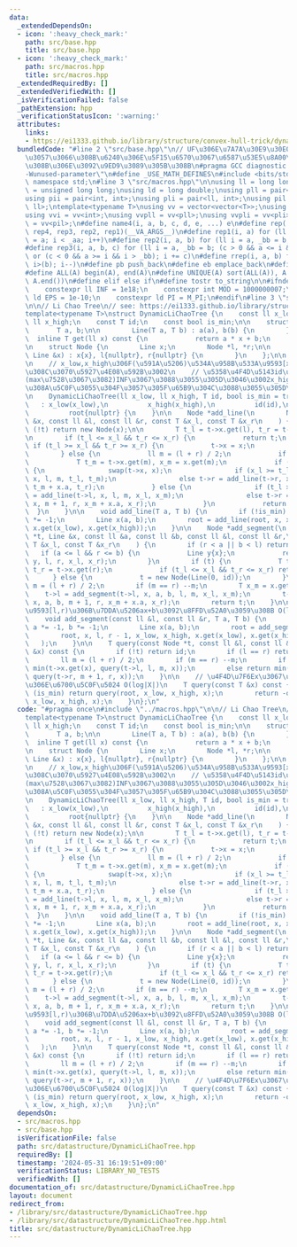 ```yaml
---
data:
  _extendedDependsOn:
  - icon: ':heavy_check_mark:'
    path: src/base.hpp
    title: src/base.hpp
  - icon: ':heavy_check_mark:'
    path: src/macros.hpp
    title: src/macros.hpp
  _extendedRequiredBy: []
  _extendedVerifiedWith: []
  _isVerificationFailed: false
  _pathExtension: hpp
  _verificationStatusIcon: ':warning:'
  attributes:
    links:
    - https://ei1333.github.io/library/structure/convex-hull-trick/dynamic-li-chao-tree.hpp
  bundledCode: "#line 2 \"src/base.hpp\"\n// UF\u306E\u7A7A\u30E9\u30E0\u30C0\u6E21\
    \u3057\u3066\u308B\u6240\u306E\u5F15\u6570\u3067\u6587\u53E5\u8A00\u308F\u308C\
    \u308B\u306E\u3092\u9ED9\u3089\u305B\u308B\n#pragma GCC diagnostic ignored \"\
    -Wunused-parameter\"\n#define _USE_MATH_DEFINES\n#include <bits/stdc++.h>\nusing\
    \ namespace std;\n#line 3 \"src/macros.hpp\"\n\nusing ll = long long;\nusing ull\
    \ = unsigned long long;\nusing ld = long double;\nusing pll = pair<ll, ll>;\n\
    using pii = pair<int, int>;\nusing pli = pair<ll, int>;\nusing pil = pair<int,\
    \ ll>;\ntemplate<typename T>\nusing vv = vector<vector<T>>;\nusing vvl = vv<ll>;\n\
    using vvi = vv<int>;\nusing vvpll = vv<pll>;\nusing vvpli = vv<pli>;\nusing vvpil\
    \ = vv<pil>;\n#define name4(i, a, b, c, d, e, ...) e\n#define rep(...) name4(__VA_ARGS__,\
    \ rep4, rep3, rep2, rep1)(__VA_ARGS__)\n#define rep1(i, a) for (ll i = 0, _aa\
    \ = a; i < _aa; i++)\n#define rep2(i, a, b) for (ll i = a, _bb = b; i < _bb; i++)\n\
    #define rep3(i, a, b, c) for (ll i = a, _bb = b; (c > 0 && a <= i && i < _bb)\
    \ or (c < 0 && a >= i && i > _bb); i += c)\n#define rrep(i, a, b) for (ll i=(a);\
    \ i>(b); i--)\n#define pb push_back\n#define eb emplace_back\n#define mkp make_pair\n\
    #define ALL(A) begin(A), end(A)\n#define UNIQUE(A) sort(ALL(A)), A.erase(unique(ALL(A)),\
    \ A.end())\n#define elif else if\n#define tostr to_string\n\n#ifndef CONSTANTS\n\
    \    constexpr ll INF = 1e18;\n    constexpr int MOD = 1000000007;\n    constexpr\
    \ ld EPS = 1e-10;\n    constexpr ld PI = M_PI;\n#endif\n#line 3 \"src/datastructure/DynamicLiChaoTree.hpp\"\
    \n\n// Li Chao Tree\n// see: https://ei1333.github.io/library/structure/convex-hull-trick/dynamic-li-chao-tree.hpp\n\
    template<typename T>\nstruct DynamicLiChaoTree {\n    const ll x_low;\n    const\
    \ ll x_high;\n    const T id;\n    const bool is_min;\n\n    struct Line {\n \
    \       T a, b;\n\n        Line(T a, T b) : a(a), b(b) {\n        }\n\n      \
    \  inline T get(ll x) const {\n            return a * x + b;\n        }\n    };\n\
    \n    struct Node {\n        Line x;\n        Node *l, *r;\n\n        Node(const\
    \ Line &x) : x{x}, l{nullptr}, r{nullptr} {\n        }\n    };\n\n    Node *root;\n\
    \n    // x_low,x_high\u306F(\u591A\u5206)\u534A\u958B\u533A\u9593[x_low,x_high)\u3042\
    \u308C\u3070\u5927\u4E08\u592B\u3002\n    // \u5358\u4F4D\u5143id\u306F\u5E38\u306B\
    (max\u7528\u3067\u3082)INF\u3067\u3088\u3055\u305D\u3046\u3002x_high\u306Fid\u3088\
    \u308A\u5C0F\u3055\u304F\u3057\u305F\u65B9\u304C\u3088\u3055\u305D\u3046\u3002\
    \n    DynamicLiChaoTree(ll x_low, ll x_high, T id, bool is_min = true)\n     \
    \   : x_low(x_low),\n          x_high(x_high),\n          id(id),\n          is_min(is_min),\n\
    \          root{nullptr} {\n    }\n\n    Node *add_line(\n        Node *t, Line\
    \ &x, const ll &l, const ll &r, const T &x_l, const T &x_r\n    ) {\n        if\
    \ (!t) return new Node(x);\n\n        T t_l = t->x.get(l), t_r = t->x.get(r);\n\
    \n        if (t_l <= x_l && t_r <= x_r) {\n            return t;\n        } else\
    \ if (t_l >= x_l && t_r >= x_r) {\n            t->x = x;\n            return t;\n\
    \        } else {\n            ll m = (l + r) / 2;\n            if (m == r) --m;\n\
    \            T t_m = t->x.get(m), x_m = x.get(m);\n            if (t_m > x_m)\
    \ {\n                swap(t->x, x);\n                if (x_l >= t_l) t->l = add_line(t->l,\
    \ x, l, m, t_l, t_m);\n                else t->r = add_line(t->r, x, m + 1, r,\
    \ t_m + x.a, t_r);\n            } else {\n                if (t_l >= x_l) t->l\
    \ = add_line(t->l, x, l, m, x_l, x_m);\n                else t->r = add_line(t->r,\
    \ x, m + 1, r, x_m + x.a, x_r);\n            }\n            return t;\n      \
    \  }\n    }\n\n    void add_line(T a, T b) {\n        if (!is_min) a *= -1, b\
    \ *= -1;\n        Line x(a, b);\n        root = add_line(root, x, x_low, x_high,\
    \ x.get(x_low), x.get(x_high));\n    }\n\n    Node *add_segment(\n        Node\
    \ *t, Line &x, const ll &a, const ll &b, const ll &l, const ll &r,\n        const\
    \ T &x_l, const T &x_r\n    ) {\n        if (r < a || b < l) return t;\n     \
    \   if (a <= l && r <= b) {\n            Line y{x};\n            return add_line(t,\
    \ y, l, r, x_l, x_r);\n        }\n        if (t) {\n            T t_l = t->x.get(l),\
    \ t_r = t->x.get(r);\n            if (t_l <= x_l && t_r <= x_r) return t;\n  \
    \      } else {\n            t = new Node(Line(0, id));\n        }\n        ll\
    \ m = (l + r) / 2;\n        if (m == r) --m;\n        T x_m = x.get(m);\n    \
    \    t->l = add_segment(t->l, x, a, b, l, m, x_l, x_m);\n        t->r = add_segment(t->r,\
    \ x, a, b, m + 1, r, x_m + x.a, x_r);\n        return t;\n    }\n\n    // \u533A\
    \u9593[l,r)\u306B\u7DDA\u5206ax+b\u3092\u8FFD\u52A0\u3059\u308B O(log^2|X|)\n\
    \    void add_segment(const ll &l, const ll &r, T a, T b) {\n        if (!is_min)\
    \ a *= -1, b *= -1;\n        Line x(a, b);\n        root = add_segment(\n    \
    \        root, x, l, r - 1, x_low, x_high, x.get(x_low), x.get(x_high)\n     \
    \   );\n    }\n\n    T query(const Node *t, const ll &l, const ll &r, const T\
    \ &x) const {\n        if (!t) return id;\n        if (l == r) return t->x.get(x);\n\
    \        ll m = (l + r) / 2;\n        if (m == r) --m;\n        if (x <= m) return\
    \ min(t->x.get(x), query(t->l, l, m, x));\n        else return min(t->x.get(x),\
    \ query(t->r, m + 1, r, x));\n    }\n\n    // \u4F4D\u7F6Ex\u3067\u306E\u73FE\u5728\
    \u306E\u6700\u5C0F\u5024 O(log|X|)\n    T query(const T &x) const {\n        if\
    \ (is_min) return query(root, x_low, x_high, x);\n        return -query(root,\
    \ x_low, x_high, x);\n    }\n};\n"
  code: "#pragma once\n#include \"../macros.hpp\"\n\n// Li Chao Tree\n// see: https://ei1333.github.io/library/structure/convex-hull-trick/dynamic-li-chao-tree.hpp\n\
    template<typename T>\nstruct DynamicLiChaoTree {\n    const ll x_low;\n    const\
    \ ll x_high;\n    const T id;\n    const bool is_min;\n\n    struct Line {\n \
    \       T a, b;\n\n        Line(T a, T b) : a(a), b(b) {\n        }\n\n      \
    \  inline T get(ll x) const {\n            return a * x + b;\n        }\n    };\n\
    \n    struct Node {\n        Line x;\n        Node *l, *r;\n\n        Node(const\
    \ Line &x) : x{x}, l{nullptr}, r{nullptr} {\n        }\n    };\n\n    Node *root;\n\
    \n    // x_low,x_high\u306F(\u591A\u5206)\u534A\u958B\u533A\u9593[x_low,x_high)\u3042\
    \u308C\u3070\u5927\u4E08\u592B\u3002\n    // \u5358\u4F4D\u5143id\u306F\u5E38\u306B\
    (max\u7528\u3067\u3082)INF\u3067\u3088\u3055\u305D\u3046\u3002x_high\u306Fid\u3088\
    \u308A\u5C0F\u3055\u304F\u3057\u305F\u65B9\u304C\u3088\u3055\u305D\u3046\u3002\
    \n    DynamicLiChaoTree(ll x_low, ll x_high, T id, bool is_min = true)\n     \
    \   : x_low(x_low),\n          x_high(x_high),\n          id(id),\n          is_min(is_min),\n\
    \          root{nullptr} {\n    }\n\n    Node *add_line(\n        Node *t, Line\
    \ &x, const ll &l, const ll &r, const T &x_l, const T &x_r\n    ) {\n        if\
    \ (!t) return new Node(x);\n\n        T t_l = t->x.get(l), t_r = t->x.get(r);\n\
    \n        if (t_l <= x_l && t_r <= x_r) {\n            return t;\n        } else\
    \ if (t_l >= x_l && t_r >= x_r) {\n            t->x = x;\n            return t;\n\
    \        } else {\n            ll m = (l + r) / 2;\n            if (m == r) --m;\n\
    \            T t_m = t->x.get(m), x_m = x.get(m);\n            if (t_m > x_m)\
    \ {\n                swap(t->x, x);\n                if (x_l >= t_l) t->l = add_line(t->l,\
    \ x, l, m, t_l, t_m);\n                else t->r = add_line(t->r, x, m + 1, r,\
    \ t_m + x.a, t_r);\n            } else {\n                if (t_l >= x_l) t->l\
    \ = add_line(t->l, x, l, m, x_l, x_m);\n                else t->r = add_line(t->r,\
    \ x, m + 1, r, x_m + x.a, x_r);\n            }\n            return t;\n      \
    \  }\n    }\n\n    void add_line(T a, T b) {\n        if (!is_min) a *= -1, b\
    \ *= -1;\n        Line x(a, b);\n        root = add_line(root, x, x_low, x_high,\
    \ x.get(x_low), x.get(x_high));\n    }\n\n    Node *add_segment(\n        Node\
    \ *t, Line &x, const ll &a, const ll &b, const ll &l, const ll &r,\n        const\
    \ T &x_l, const T &x_r\n    ) {\n        if (r < a || b < l) return t;\n     \
    \   if (a <= l && r <= b) {\n            Line y{x};\n            return add_line(t,\
    \ y, l, r, x_l, x_r);\n        }\n        if (t) {\n            T t_l = t->x.get(l),\
    \ t_r = t->x.get(r);\n            if (t_l <= x_l && t_r <= x_r) return t;\n  \
    \      } else {\n            t = new Node(Line(0, id));\n        }\n        ll\
    \ m = (l + r) / 2;\n        if (m == r) --m;\n        T x_m = x.get(m);\n    \
    \    t->l = add_segment(t->l, x, a, b, l, m, x_l, x_m);\n        t->r = add_segment(t->r,\
    \ x, a, b, m + 1, r, x_m + x.a, x_r);\n        return t;\n    }\n\n    // \u533A\
    \u9593[l,r)\u306B\u7DDA\u5206ax+b\u3092\u8FFD\u52A0\u3059\u308B O(log^2|X|)\n\
    \    void add_segment(const ll &l, const ll &r, T a, T b) {\n        if (!is_min)\
    \ a *= -1, b *= -1;\n        Line x(a, b);\n        root = add_segment(\n    \
    \        root, x, l, r - 1, x_low, x_high, x.get(x_low), x.get(x_high)\n     \
    \   );\n    }\n\n    T query(const Node *t, const ll &l, const ll &r, const T\
    \ &x) const {\n        if (!t) return id;\n        if (l == r) return t->x.get(x);\n\
    \        ll m = (l + r) / 2;\n        if (m == r) --m;\n        if (x <= m) return\
    \ min(t->x.get(x), query(t->l, l, m, x));\n        else return min(t->x.get(x),\
    \ query(t->r, m + 1, r, x));\n    }\n\n    // \u4F4D\u7F6Ex\u3067\u306E\u73FE\u5728\
    \u306E\u6700\u5C0F\u5024 O(log|X|)\n    T query(const T &x) const {\n        if\
    \ (is_min) return query(root, x_low, x_high, x);\n        return -query(root,\
    \ x_low, x_high, x);\n    }\n};\n"
  dependsOn:
  - src/macros.hpp
  - src/base.hpp
  isVerificationFile: false
  path: src/datastructure/DynamicLiChaoTree.hpp
  requiredBy: []
  timestamp: '2024-05-31 16:19:51+09:00'
  verificationStatus: LIBRARY_NO_TESTS
  verifiedWith: []
documentation_of: src/datastructure/DynamicLiChaoTree.hpp
layout: document
redirect_from:
- /library/src/datastructure/DynamicLiChaoTree.hpp
- /library/src/datastructure/DynamicLiChaoTree.hpp.html
title: src/datastructure/DynamicLiChaoTree.hpp
---
```

